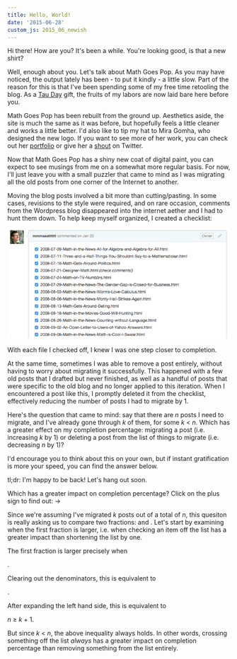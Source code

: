 ```yaml
---
title: Hello, World!
date: '2015-06-28'
custom_js: 2015_06_newish
---
```

Hi there! How are you? It's been a while. You're looking good, is that a new shirt?

Well, enough about you. Let's talk about Math Goes Pop. As you may have noticed, the output lately has been - to put it kindly - a little slow. Part of the reason for this is that I've been spending some of my free time retooling the blog. As a <a href="http://www.tauday.com" target="_blank">Tau Day</a> gift, the fruits of my labors are now laid bare here before you. 

Math Goes Pop has been rebuilt from the ground up. Aesthetics aside, the site is much the same as it was before, but hopefully feels a little cleaner and works a little better. I'd also like to tip my hat to Mira Gomha, who designed the new logo. If you want to see more of her work, you can check out her <a href ="https://miragomha.carbonmade.com/" target="_blank">portfolio</a> or give her a <a href="https://twitter.com/miragomha" target="_blank">shout</a> on Twitter.

Now that Math Goes Pop has a shiny new coat of digital paint, you can expect to see musings from me on a somewhat more regular basis. For now, I'll just leave you with a small puzzler that came to mind as I was migrating all the old posts from one corner of the Internet to another.

Moving the blog posts involved a bit more than cutting/pasting. In some cases, revisions to the style were required, and on rare occasion, comments from the Wordpress blog disappeared into the internet aether and I had to hunt them down. To help keep myself organized, I created a checklist:

![Github checklist](/images/2015/06/gh-checklist.png)

With each file I checked off, I knew I was one step closer to completion.

At the same time, sometimes I was able to remove a post entirely, without having to worry about migrating it successfully. This happened with a few old posts that I drafted but never finished, as well as a handful of posts that were specific to the old blog and no longer applied to this iteration. When I encountered a post like this, I promptly deleted it from the checklist, effectively reducing the number of posts I had to migrate by 1.

Here's the question that came to mind: say that there are _n_ posts I need to migrate, and I've already gone through _k_ of them, for some _k_ < _n_. Which has a greater effect on my completion percentage: migrating a post (i.e. increasing _k_ by 1) or deleting a post from the list of things to migrate (i.e. decreasing _n_ by 1)? 

I'd encourage you to think about this on your own, but if instant gratification is more your speed, you can find the answer below.

tl;dr: I'm happy to be back! Let's hang out soon.

<div class="math-area">
	<div class="math-area-title">
		Which has a greater impact on completion percentage? Click on the plus sign to find out: &rarr;
		<span class="glyphicon glyphicon-plus-sign"></span>
	</div>
	<div class="math-area-body">
		<p>Since we're assuming I've migrated <em>k</em> posts out of a total of <em>n</em>, this quesiton is really asking us to compare two fractions: <span class="formula"></span> and <span class="formula"></span>. Let's start by examining when the first fraction is larger, i.e. when checking an item off the list has a greater impact than shortening the list by one.</p>
		<p>The first fraction is larger precisely when</p>
		<p class="centered"><span class="formula"></span>.</p>
		<p>Clearing out the denominators, this is equivalent to</p>
		<p class="centered"><span class="formula"></span>.</p>
		<p>After expanding the left hand side, this is equivalent to</p>
		<p class="centered"><em>n</em> &geq; <em>k</em> + 1.</p>
		<p>But since <em>k</em> &lt; <em>n</em>, the above inequality always holds. In other words, crossing something off the list <em>always</em> has a greater impact on completion percentage than removing something from the list entirely.</p>
	</div>
</div>